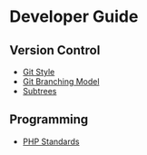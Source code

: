 # Developer Guide

## Version Control

- [Git Style](https://github.com/agis-/git-style-guide)
- [Git Branching Model](http://nvie.com/posts/a-successful-git-branching-model)
- [Subtrees](version-control/subtrees.md)

## Programming

- [PHP Standards](http://www.phptherightway.com/)

